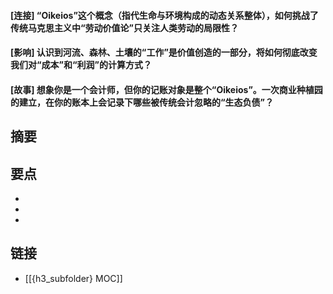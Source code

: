 #### [连接] “Oikeios”这个概念（指代生命与环境构成的动态关系整体），如何挑战了传统马克思主义中“劳动价值论”只关注人类劳动的局限性？


#### [影响] 认识到河流、森林、土壤的“工作”是价值创造的一部分，将如何彻底改变我们对“成本”和“利润”的计算方式？


#### [故事] 想象你是一个会计师，但你的记账对象是整个“Oikeios”。一次商业种植园的建立，在你的账本上会记录下哪些被传统会计忽略的“生态负债”？


## 摘要


## 要点

- 
- 
- 

## 链接

- [[{h3_subfolder} MOC]]
